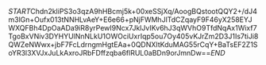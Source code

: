 $START$Chdn2kliPS3o3qzA9hHBcmj5k+00xeSSjXq/AoogBQstootQQY2+/dJ4m3lGn+Oufx013tNNHLvAeY+E6e66+pNjFWMhJlTdCZqayF9F46yX258EYJWXQFBh4DpOaADa9iR8yrPewI9Ncx7JklJvIKv6hJ3qWVhO9TfdNqAx1Wixf7TgoBxVNiv3DYHYUlNnNLkU1OWOciUxrIqp5ou7Oy405vKJrZm2D3J1Is7tiJi8QWZeNWwx+jbF7FcLdrngmHgtEAa+0QDNXItKduMAG55rCqY+BaTsEF2Z1SoYR3l3XVJxJuLkAxroJRbFDffzqba6flRUL0aBDn9orJmnDw==$END$